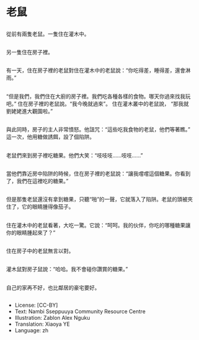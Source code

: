 # 老鼠

##
從前有兩隻老鼠。一隻住在灌木中。

##
另一隻住在房子裡。

##
有一天，住在房子裡的老鼠對住在灌木中的老鼠說：“你吃得差，睡得差，還會淋雨。”

##
“但是我們，我們住在大廚的房子裡。我們吃各種各樣的食物。哪天你過來找我玩吧。” 住在房子裡的老鼠說。“我今晚就過來”。 住在灌木叢中的老鼠說， “那我就劉姥姥進大觀園啦。”

##
與此同時，房子的主人非常憤怒。他詛咒：“這些吃我食物的老鼠，他們等著瞧。” 這一次，他用糖做誘餌，設了個陷阱。

##
老鼠們來到房子裡吃糖果。他們大笑：“吱吱吱……吱吱……”

##
當他們靠近房中陷阱的時候，住在房子裡的老鼠說：“讓我嚐嚐這個糖果。你看到了，我們在這裡吃的糖果。”

##
但是那隻老鼠還沒有拿到糖果，只聽“啪”的一聲，它就落入了陷阱。老鼠的頭被夾住了，它的眼睛腫得像茄子。

##
住在灌木中的老鼠看著，大吃一驚。它說：“呵呵。我的伙伴，你吃的哪種糖果讓你的眼睛腫起來了？”

##
住在房子中的老鼠無言以對。

##
灌木鼠對房子鼠說：“哈哈。我不會碰你讚賞的糖果。”

##
自己的家再不好，也比鄰居的豪宅要好。

##
* License: [CC-BY]
* Text: Nambi Sseppuuya Community Resource Centre
* Illustration: Zablon Alex Nguku
* Translation: Xiaoya YE
* Language: zh
